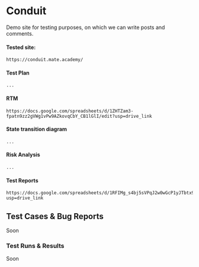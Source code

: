 # Conduit
Demo site for testing purposes, on which we can write posts and comments. 

#### Tested site:
```
https://conduit.mate.academy/
```

#### Test Plan
```
...
```

#### RTM
```
https://docs.google.com/spreadsheets/d/1ZHTZam3-fpatn9zz2gVWg1vPw9AZkovqCbY_CB1lGlI/edit?usp=drive_link
```

#### State transition diagram
```
...
```

#### Risk Analysis
```
...
```

#### Test Reports
```
https://docs.google.com/spreadsheets/d/1RFIMg_s4bj5sVPqJ2w0wGcP1yJTbtx9kv2MAiHhtDQg/edit?usp=drive_link
```

## Test Cases & Bug Reports
Soon

### Test Runs & Results
Soon
